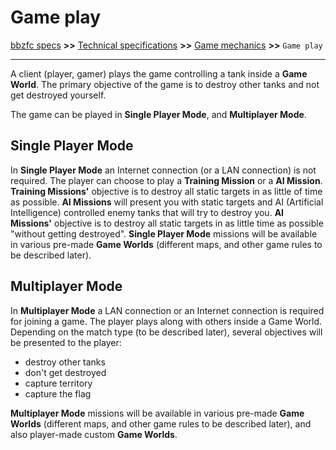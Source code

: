 # Game play

[bbzfc specs](../bbzfc_specs.md) **>>** [Technical specifications](technical_specifications.md) **>>** [Game mechanics](game_mechanics.md) **>>** `Game play`

---

A client (player, gamer) plays the game controlling a tank inside a **Game World**. The primary objective of the game is
to destroy other tanks and not get destroyed yourself.

The game can be played in **Single Player Mode**, and **Multiplayer Mode**.


## Single Player Mode

In **Single Player Mode** an Internet connection (or a LAN connection) is not required. The player can choose to play a
**Training Mission** or a **AI Mission**. **Training Missions'** objective is to destroy all static targets in as little
of time as possible. **AI Missions** will present you with static targets and AI (Artificial Intelligence) controlled
enemy tanks that will try to destroy you. **AI Missions'** objective is to destroy all static targets in as little time
as possible "without getting destroyed". **Single Player Mode** missions will be available in various pre-made
**Game Worlds** (different maps, and other game rules to be described later).


## Multiplayer Mode

In **Multiplayer Mode** a LAN connection or an Internet connection is required for joining a game. The player plays
along with others inside a Game World. Depending on the match type (to be described later), several objectives will be
presented to the player:

- destroy other tanks
- don't get destroyed
- capture territory
- capture the flag

**Multiplayer Mode** missions will be available in various pre-made **Game Worlds** (different maps, and other game
rules to be described later), and also player-made custom **Game Worlds**.
